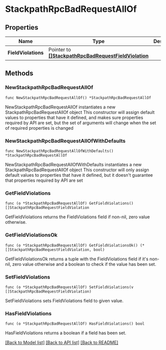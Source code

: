 # StackpathRpcBadRequestAllOf

## Properties

Name | Type | Description | Notes
------------ | ------------- | ------------- | -------------
**FieldViolations** | Pointer to [**[]StackpathRpcBadRequestFieldViolation**](stackpath.rpc.BadRequest.FieldViolation.md) |  | [optional] 

## Methods

### NewStackpathRpcBadRequestAllOf

`func NewStackpathRpcBadRequestAllOf() *StackpathRpcBadRequestAllOf`

NewStackpathRpcBadRequestAllOf instantiates a new StackpathRpcBadRequestAllOf object
This constructor will assign default values to properties that have it defined,
and makes sure properties required by API are set, but the set of arguments
will change when the set of required properties is changed

### NewStackpathRpcBadRequestAllOfWithDefaults

`func NewStackpathRpcBadRequestAllOfWithDefaults() *StackpathRpcBadRequestAllOf`

NewStackpathRpcBadRequestAllOfWithDefaults instantiates a new StackpathRpcBadRequestAllOf object
This constructor will only assign default values to properties that have it defined,
but it doesn't guarantee that properties required by API are set

### GetFieldViolations

`func (o *StackpathRpcBadRequestAllOf) GetFieldViolations() []StackpathRpcBadRequestFieldViolation`

GetFieldViolations returns the FieldViolations field if non-nil, zero value otherwise.

### GetFieldViolationsOk

`func (o *StackpathRpcBadRequestAllOf) GetFieldViolationsOk() (*[]StackpathRpcBadRequestFieldViolation, bool)`

GetFieldViolationsOk returns a tuple with the FieldViolations field if it's non-nil, zero value otherwise
and a boolean to check if the value has been set.

### SetFieldViolations

`func (o *StackpathRpcBadRequestAllOf) SetFieldViolations(v []StackpathRpcBadRequestFieldViolation)`

SetFieldViolations sets FieldViolations field to given value.

### HasFieldViolations

`func (o *StackpathRpcBadRequestAllOf) HasFieldViolations() bool`

HasFieldViolations returns a boolean if a field has been set.


[[Back to Model list]](../README.md#documentation-for-models) [[Back to API list]](../README.md#documentation-for-api-endpoints) [[Back to README]](../README.md)


